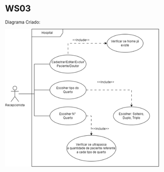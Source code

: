 # WS03

 Diagrama Criado:
 
<img src="https://raw.githubusercontent.com/VictorHMSforne/WS03-WorldSkillsDesktop/master/Diagrama/DiagramaHospital.drawio.png">
